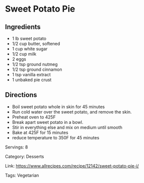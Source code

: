 # Sweet Potato Pie

## Ingredients

- 1 lb sweet potato
- 1/2 cup butter, softened
- 1 cup white sugar
- 1/2 cup milk
- 2 eggs
- 1/2 tsp ground nutmeg
- 1/2 tsp ground cinnamon
- 1 tsp vanilla extract
- 1 unbaked pie crust

## Directions

- Boil sweet potato whole in skin for 45 minutes
- Run cold water over the sweet potato, and remove the skin.
- Preheat oven to 425F
- Break apart sweet potato in a bowl.
- Stir in everything else and mix on medium until smooth
- Bake at 425F for 15 minutes
- reduce temperature to 350F for 45 minutes

Servings: 8

Category: Desserts

Link: https://www.allrecipes.com/recipe/12142/sweet-potato-pie-i/

Tags: Vegetarian

